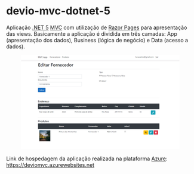 # devio-mvc-dotnet-5
Aplicação [.NET 5](https://docs.microsoft.com/pt-br/dotnet/core/dotnet-five) [MVC](https://docs.microsoft.com/pt-br/aspnet/mvc/overview/getting-started/introduction/getting-started) com utilização de [Razor Pages](https://docs.microsoft.com/pt-br/aspnet/core/tutorials/razor-pages/razor-pages-start?view=aspnetcore-5.0&tabs=visual-studio) para apresentação das views. Basicamente a aplicação é dividida em três camadas: App (apresentação dos dados), Business (lógica de negócio) e Data (acesso a dados).

<figure>
    <img src="./docs/tela-edição-fornecedor.PNG" alt="edicao-fornecedor" title="Tela de edição de um fornecedor" />
</figure>

Link de hospedagem da aplicação realizada na plataforma [Azure](https://azure.microsoft.com/pt-br/): https://deviomvc.azurewebsites.net

